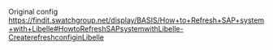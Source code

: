 Original config https://findit.swatchgroup.net/display/BASIS/How+to+Refresh+SAP+system+with+Libelle#HowtoRefreshSAPsystemwithLibelle-CreaterefreshconfiginLibelle

